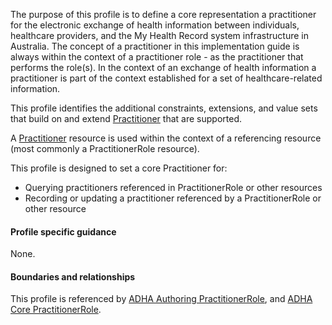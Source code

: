 The purpose of this profile is to define a core representation a practitioner for the electronic exchange of health information between individuals, healthcare providers, and the My Health Record system infrastructure in Australia. The concept of a practitioner in this implementation guide is always within the context of a practitioner role - as the practitioner that performs the role(s). 
In the context of an exchange of health information a practitioner is part of the context established for a set of healthcare-related information.

This profile identifies the additional constraints, extensions, and value sets that build on and extend [Practitioner](http://hl7.org/fhir/R4/practitioner.html) that are supported. 

A [Practitioner](http://hl7.org/fhir/R4/practitioner.html) resource is used within the context of a referencing resource (most commonly a PractitionerRole resource). 

This profile is designed to set a core Practitioner for:
* Querying practitioners referenced in PractitionerRole or other resources
* Recording or updating a practitioner referenced by a PractitionerRole or other resource


#### Profile specific guidance
None.


#### Boundaries and relationships
This profile is referenced by
[ADHA Authoring PractitionerRole](StructureDefinition-dh-practitionerrole-author-1.html), and 
[ADHA Core PractitionerRole](StructureDefinition-dh-practitionerrole-core-1.html).